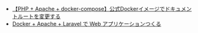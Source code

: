 - [【PHP + Apache + docker-compose】公式Dockerイメージでドキュメントルートを変更する](https://developer.same-san.com/detail/php-apache-docker-change-documentroot)
- [Docker + Apache + Laravel で Web アプリケーションつくる](https://kita127.hatenablog.com/entry/2022/10/02/145614)
